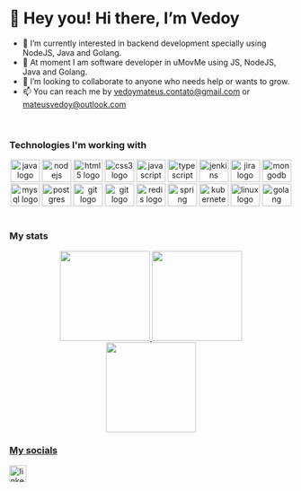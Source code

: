 # 👋 Hey you! Hi there, I’m Vedoy
- 👀 I’m currently interested in backend development specially using NodeJS, Java and Golang.
- 🌱 At moment I am software developer in uMovMe using JS, NodeJS, Java and Golang.
- 💞️ I’m looking to collaborate to anyone who needs help or wants to grow.
- 📫 You can reach me by vedoymateus.contato@gmail.com or mateusvedoy@outlook.com

<br/>
<h3>Technologies I'm working with</h3>

  <div align="center">
  <img src="https://cdn.jsdelivr.net/gh/devicons/devicon/icons/java/java-original.svg" height="40" width="52" alt="java logo"  />
  <img src="https://cdn.jsdelivr.net/gh/devicons/devicon/icons/nodejs/nodejs-plain.svg" height="40" width="52" alt="nodejs logo"  />
  <img src="https://cdn.jsdelivr.net/gh/devicons/devicon/icons/html5/html5-plain-wordmark.svg" height="40" width="52" alt="html5 logo"  />
  <img src="https://cdn.jsdelivr.net/gh/devicons/devicon/icons/css3/css3-plain-wordmark.svg" height="40" width="52" alt="css3 logo"  />
  <img src="https://cdn.jsdelivr.net/gh/devicons/devicon/icons/javascript/javascript-plain.svg" height="40" width="52" alt="javascript logo"  />
  <img src="https://cdn.jsdelivr.net/gh/devicons/devicon/icons/typescript/typescript-plain.svg" height="40" width="52" alt="typescript logo"  />
  <img src="https://cdn.jsdelivr.net/gh/devicons/devicon/icons/jenkins/jenkins-original.svg" height="40" width="52" alt="jenkins logo"  />
  <img src="https://cdn.jsdelivr.net/gh/devicons/devicon/icons/jira/jira-original.svg" height="40" width="52" alt="jira logo"  />
  <img src="https://cdn.jsdelivr.net/gh/devicons/devicon/icons/mongodb/mongodb-plain.svg" height="40" width="52" alt="mongodb logo"  />
  <img src="https://cdn.jsdelivr.net/gh/devicons/devicon/icons/mysql/mysql-original.svg" height="40" width="52" alt="mysql logo"  />
  <img src="https://cdn.jsdelivr.net/gh/devicons/devicon/icons/postgresql/postgresql-original.svg" height="40" width="52" alt="postgres logo"  />
  <img src="https://cdn.jsdelivr.net/gh/devicons/devicon/icons/git/git-plain.svg" height="40" width="52" alt="git logo"  />
  <img src="https://cdn.jsdelivr.net/gh/devicons/devicon/icons/vuejs/vuejs-original.svg" height="40" width="52" alt="git logo"  />
<img src="https://cdn.jsdelivr.net/gh/devicons/devicon/icons/redis/redis-plain.svg" height="40" width="52" alt="redis logo"  />
    <img src="https://cdn.jsdelivr.net/gh/devicons/devicon/icons/spring/spring-original.svg" height="40" width="52" alt="spring logo"  />
<img src="https://cdn.jsdelivr.net/gh/devicons/devicon/icons/kubernetes/kubernetes-plain.svg" height="40" width="52" alt="kubernetes logo"  />
<img src="https://cdn.jsdelivr.net/gh/devicons/devicon/icons/linux/linux-original.svg" height="40" width="52" alt="linux logo"  />
<img src="https://cdn.jsdelivr.net/gh/devicons/devicon/icons/go/go-original.svg" height="40" width="52" alt="golang logo"  />
</div>

<br />

<h3>My stats</h3>

<div align="center">
  <a href="https://github.com/mateusVedoy">
  <img src="https://github-readme-streak-stats.herokuapp.com/?user=mateusVedoy&theme=darcula" height="160em">
  <img height="160em" src="https://github-readme-stats.vercel.app/api?username=mateusVedoy&show_icons=true&theme=dracula&include_all_commits=true&count_private=true"/>
     <br/>
  <img height="160em" src="https://github-readme-stats.vercel.app/api/top-langs/?username=mateusVedoy&layout=compact&langs_count=7&theme=dracula"/>
</div>
  
<h3>My socials</h3>
<a href="https://www.linkedin.com/in/mateus-vedoy-231702187/" target="_blank">
    <img src="https://img.shields.io/static/v1?message=LinkedIn&logo=linkedin&label=&color=0077B5&logoColor=white&labelColor=&style=for-the-badge" height="30" alt="linkedin logo"  />
  </a>
  
 <!---
mateusVedoy/mateusVedoy is a ✨ special ✨ repository because its `README.md` (this file) appears on your GitHub profile.
You can click the Preview link to take a look at your changes.
--->
